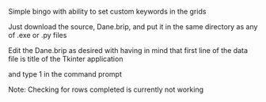 Simple bingo with ability to set custom keywords in the grids

Just download the source, Dane.brip, and put it in the same directory as any of .exe or .py files

Edit the Dane.brip as desired with having in mind that first line of the data file is title of the Tkinter application

and type 1 in the command prompt


Note: Checking for rows completed is currently not working

